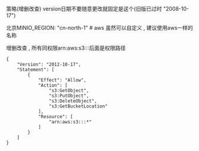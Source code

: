 策略(增删改查)  version日期不要随意更改就固定是这个(旧版已过时 "2008-10-17")

北京MINIO_REGION: "cn-north-1" # aws 虽然可以自定义 , 建议使用aws一样的名称

增删改查 , 所有同权限arn:aws:s3:::后面是权限路径
```
{
    "Version": "2012-10-17",
    "Statement": [
        {
            "Effect": "Allow",
            "Action": [
                "s3:GetObject",
                "s3:PutObject",
                "s3:DeleteObject",
                "s3:GetBucketLocation"
            ],
            "Resource": [
                "arn:aws:s3:::*"
            ]
        }
    ]
}
```